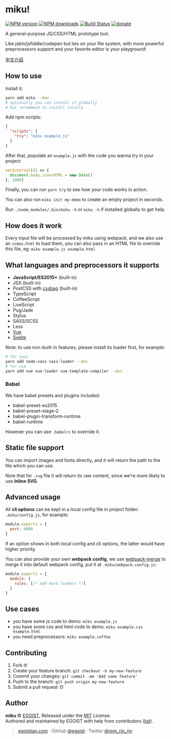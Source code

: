 # miku!

[![NPM version](https://img.shields.io/npm/v/miku.svg?style=flat)](https://npmjs.com/package/miku) [![NPM downloads](https://img.shields.io/npm/dm/miku.svg?style=flat)](https://npmjs.com/package/miku) [![Build Status](https://img.shields.io/circleci/project/egoist/miku/master.svg?style=flat)](https://circleci.com/gh/egoist/miku) [![donate](https://img.shields.io/badge/$-donate-ff69b4.svg?maxAge=2592000&style=flat)](https://github.com/egoist/donate)

A general-purpose JS/CSS/HTML prototype tool.

Like jsbin/jsfiddle/codepen but lies on your file system, with more powerful preprocessors support and your favorite editor is your playground!

[中文介绍](https://egoistian.com/2016/12/18/miku/)

## How to use

Install it:

```bash
yarn add miku --dev
# optionally you can install it globally
# but recommend to install locally
```

Add npm scripts:

```json
{
  "scripts": {
    "try": "miku example.js"
  }
}
```

After that, populate an `example.js` with the code you wanna try in your project:

```js
setInterval(() => {
  document.body.innerHTML = new Date()
}, 1000)
```

Finally, you can run `yarn try` to see how your code works in action.

You can also run `miku init my-demo` to create an empty project in seconds.

Run `./node_modules/.bin/miku -h` or `miku -h` if installed globally to get help.

## How does it work

Every input file will be processed by miku using webpack, and we also use an `index.html` to load them, you can also pass in an HTML file to override this file, eg: `miku example.js example.html`

## What languages and preprocessors it supports

- **JavaScript/ES2015+** (built-in)
- JSX (built-in)
- PostCSS with [cssbag](https://github.com/egoist/cssbag) (built-in)
- TypeScript
- CoffeeScript
- LiveScript
- Pug/Jade
- Stylus
- SASS/SCSS
- Less
- [Vue](https://github.com/vuejs/vue-loader)
- [Svelte](https://github.com/sveltejs/svelte-loader)

Note: to use non-built-in features, please install its loader first, for example:

```bash
# for sass
yarn add node-sass sass-loader --dev
# for vue
yarn add vue vue-loader vue-template-compiler --dev
```

### Babel

We have babel presets and plugins included:

- babel-preset-es2015
- babel-preset-stage-2
- babel-plugin-transform-runtime
- babel-runtime

However you can use `.babelrc` to override it.

## Static file support

You can import images and fonts directly, and it will return the path to the file which you can use.

Note that for `.svg` file it will return its raw content, since we're more likely to use **Inline SVG**.

## Advanced usage

All **cli options** can be kept in a local config file in project folder: `.miku/config.js`, for example:

```js
module.exports = {
  port: 6000
}
```

If an option shows in both local config and cli options, the latter would have higher priority.

You can also provide your own **webpack config**, we use [webpack-merge](https://github.com/survivejs/webpack-merge) to merge it into default webpack config, put it at `.miku/webpack.config.js`:

```js
module.exports = {
  module: {
    rules: [/* add more loaders */]
  }
}
```

## Use cases

- you have some js code to demo: `miku example.js`
- you have some css and html code to demo: `miku example.css example.html`
- you need preprocessors: `miku example.coffee`

## Contributing

1. Fork it!
2. Create your feature branch: `git checkout -b my-new-feature`
3. Commit your changes: `git commit -am 'Add some feature'`
4. Push to the branch: `git push origin my-new-feature`
5. Submit a pull request :D

## Author

**miku** © [EGOIST](https://github.com/egoist), Released under the [MIT](https://egoist.mit-license.org/) License.<br>
Authored and maintained by EGOIST with help from contributors ([list](https://github.com/egoist/miku/contributors)).

> [egoistian.com](https://egoistian.com) · GitHub [@egoist](https://github.com/egoist) · Twitter [@rem_rin_rin](https://twitter.com/rem_rin_rin)
